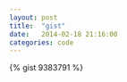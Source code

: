 ```yaml
---
layout: post
title:  "gist"
date:   2014-02-18 21:16:00
categories: code
---
```


{% gist 9383791 %}
